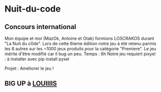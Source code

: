 # Nuit-du-code
## Concours international
Mon équipe et moi (MazOk, Antoine et Otak) formions LOSCRAKOS durant "La Nuit du c0de". Lors de cette 6ieme édition notre jeu à été retenu parmis les 8 autres sur les ~1000 jeux produits pour la catègorie "Premiere". Le jeu mérite d'être modifié car il bug un peu.
Temps : 6h
Notre jeu requiert pixyel : à installer avec pip install pyxel

Projet : Améliorer le jeu !

## BIG UP à <a href="https://github.com/NeKroFR/NSI/tree/main/Premi%C3%A8re/Nuit%20du%20c0de">LOUIIIIS</a>
